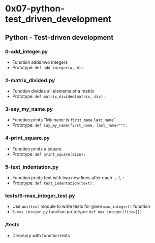 # 0x07-python-test_driven_development

## Python - Test-driven development
### 0-add_integer.py
* Function adds two integers
* Prototype: `def add_integer(a, b):`

### 2-matrix_divided.py
* Function divides all elements of a matrix
* Prototype: `def matrix_divided(matrix, div):`

### 3-say_my_name.py
* Function prints "My name is `first_name` `last_name`"
* Prototype: `def say_my_name(first_name, last_name=""):`

### 4-print_square.py
* Function prints a square
* Prototype: `def print_square(size):`

### 5-text_indentation.py
* Function prints text with two new lines after each `.`, `?`, `:`
* Prototype: `def text_indentation(text):`

### tests/6-max_integer_test.py
* Use `unittest` module to write tests for given `max_integer()` function
* `6-max_integer.py` function prototype: `def max_integer(list=[]):`

### /tests
* Directory with function tests
